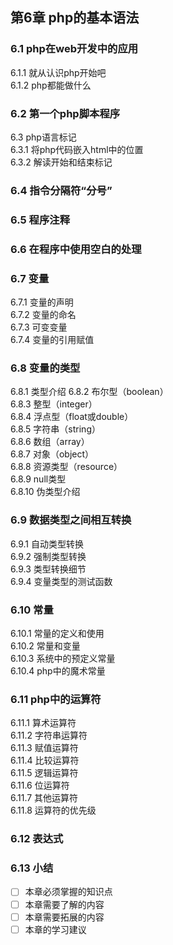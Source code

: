 ## 第6章 php的基本语法  
### 6.1 php在web开发中的应用  
6.1.1 就从认识php开始吧  
6.1.2 php都能做什么
### 6.2 第一个php脚本程序  
6.3 php语言标记  
6.3.1 将php代码嵌入html中的位置  
6.3.2 解读开始和结束标记  
### 6.4 指令分隔符“分号”  
### 6.5 程序注释  
### 6.6 在程序中使用空白的处理  
### 6.7 变量  
6.7.1 变量的声明  
6.7.2 变量的命名  
6.7.3 可变变量  
6.7.4 变量的引用赋值  
### 6.8 变量的类型  
6.8.1 类型介绍
6.8.2 布尔型（boolean）  
6.8.3 整型（integer）  
6.8.4 浮点型（float或double）  
6.8.5 字符串（string）  
6.8.6 数组（array）  
6.8.7 对象（object）  
6.8.8 资源类型（resource）  
6.8.9 null类型    
6.8.10 伪类型介绍    
### 6.9 数据类型之间相互转换  
6.9.1 自动类型转换  
6.9.2 强制类型转换  
6.9.3 类型转换细节  
6.9.4 变量类型的测试函数  
### 6.10 常量  
6.10.1 常量的定义和使用  
6.10.2 常量和变量  
6.10.3 系统中的预定义常量  
6.10.4 php中的魔术常量  
### 6.11 php中的运算符  
6.11.1 算术运算符  
6.11.2 字符串运算符  
6.11.3 赋值运算符  
6.11.4 比较运算符  
6.11.5 逻辑运算符  
6.11.6 位运算符  
6.11.7 其他运算符  
6.11.8 运算符的优先级  
### 6.12 表达式  
### 6.13 小结  
- [ ] 本章必须掌握的知识点
- [ ] 本章需要了解的内容
- [ ] 本章需要拓展的内容
- [ ] 本章的学习建议